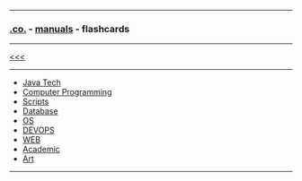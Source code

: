 
---

### [.co.](https://github.com/ttltrk/PRG/blob/master/CODING.MD) - [manuals](https://github.com/ttltrk/PRG/blob/master/MAN.MD) - flashcards

---

[<<<](https://github.com/ttltrk/PRG/blob/master/MAN.MD)

---

* <a href="https://github.com/ttltrk/PRG/blob/master/JAVA/DOC/FCJ/FCJ.MD">Java Tech</a>
* <a href="">Computer Programming</a>
* <a href="https://github.com/ttltrk/PRG/blob/master/FCS/FCS.MD">Scripts</a>
* <a href="">Database</a>
* <a href="">OS</a>
* <a href="">DEVOPS</a>
* <a href="https://github.com/ttltrk/WEB/blob/master/FLW/FLW.MD">WEB</a>
* <a href="">Academic</a>
* <a href="">Art</a>

---


